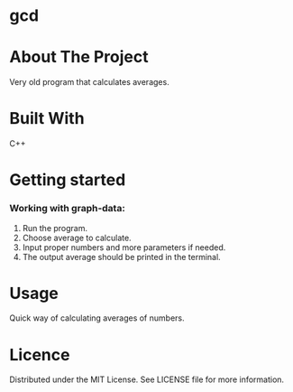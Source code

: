 # gcd

# About The Project
Very old program that calculates averages.

# Built With
C++

# Getting started

### Working with graph-data:
1. Run the program.
2. Choose average to calculate.
3. Input proper numbers and more parameters if needed.
3. The output average should be printed in the terminal.

# Usage
Quick way of calculating averages of numbers.

# Licence
Distributed under the MIT License. See LICENSE file for more information.

